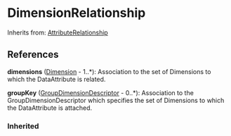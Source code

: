 
# DimensionRelationship



Inherits from: [AttributeRelationship](AttributeRelationship.md)







## References

**dimensions** ([Dimension](Dimension.md) - 1..*): Association to the set of Dimensions to which the DataAttribute is related.

**groupKey** ([GroupDimensionDescriptor](GroupDimensionDescriptor.md) - 0..*): Association to the GroupDimensionDescriptor which specifies the set of Dimensions to which the DataAttribute is attached.

### Inherited




